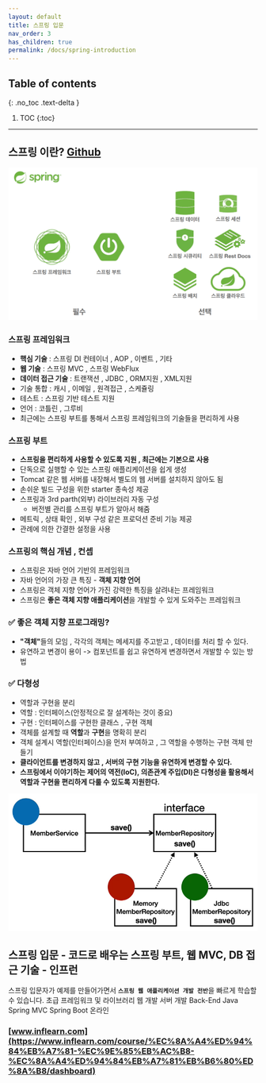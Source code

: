 ```yaml
---
layout: default
title: 스프링 입문
nav_order: 3
has_children: true
permalink: /docs/spring-introduction
---
```

## Table of contents
{: .no_toc .text-delta }

1. TOC
{:toc}
---
## **스프링 이란?** [Github](https://github.com/jeongcode/hello-spring)
![](../../assets/images/spring-introduction/1.png)
### **스프링 프레임워크**

-   **핵심 기술** : 스프링 DI 컨테이너 , AOP , 이벤트 , 기타
-   **웹 기술** : 스프링 MVC , 스프링 WebFlux
-   **데이터 접근 기술** : 트랜잭션 , JDBC , ORM지원 , XML지원
-   기술 통합 : 캐시 , 이메일 , 원격접근 , 스케쥴링
-   테스트 : 스프링 기반 테스트 지원
-   언어 : 코틀린 , 그루비
-   최근에는 스프링 부트를 통해서 스프링 프레임워크의 기술들을 편리하게 사용

### **스프링 부트**

-   **스프링을 편리하게 사용할 수 있도록 지원 , 최근에는 기본으로 사용**
-   단독으로 실행할 수 있는 스프링 애플리케이션을 쉽게 생성
-   Tomcat 같은 웹 서버를 내장해서 별도의 웹 서버를 설치하지 않아도 됨
-   손쉬운 빌드 구성을 위한 starter 종속성 제공
-   스프링과 3rd parth(외부) 라이브러리 자동 구성
    -   버전별 관리를 스프링 부트가 알아서 해줌
-   메트릭 , 상태 확인 , 외부 구성 같은 프로덕션 준비 기능 제공
-   관례에 의한 간결한 설정을 사용

### **스프링의 핵심 개념 , 컨셉**

-   스프링은 자바 언어 기반의 프레임워크
-   자바 언어의 가장 큰 특징 - **객체 지향 언어**
-   스프링은 객체 지향 언어가 가진 강력한 특징을 살려내는 프레임워크
-   스프링은 **좋은 객체 지향 애플리케이션**을 개발할 수 있게 도와주는 프레임워크

### **✅ 좋은 객체 지향 프로그래밍?**

-   <strong>"객체"</strong>들의 모임 , 각각의 객체는 메세지를 주고받고 , 데이터를 처리 할 수 있다.
-   유연하고 변경이 용이 -> 컴포넌트를 쉽고 유연하게 변경하면서 개발할 수 있는 방법

### **✅ 다형성**

-   역할과 구현을 분리
-   역할 : 인터페이스(안정적으로 잘 설계하는 것이 중요)
-   구현 : 인터페이스를 구현한 클래스 , 구현 객체
-   객체를 설계할 때 **역할**과 **구현**을 명확히 분리
-   객체 설계시 역할(인터페이스)을 먼저 부여하고 , 그 역할을 수행하는 구현 객체 만들기
-   **클라이언트를 변경하지 않고 , 서버의 구현 기능을 유연하게 변경할 수 있다.**
-   **스프링에서 이야기하는 제어의 역전(IoC), 의존관계 주입(DI)은 다형성을 활용해서 역할과 구현을 편리하게 다룰 수 있도록 지원한다.**

![](../../assets/images/spring-introduction/2.png)

## **스프링 입문 - 코드로 배우는 스프링 부트, 웹 MVC, DB 접근 기술 - 인프런**

스프링 입문자가 예제를 만들어가면서 <strong>`스프링 웹 애플리케이션 개발 전반`</strong>을 빠르게 학습할 수 있습니다.
초급 프레임워크 및 라이브러리 웹 개발 서버 개발 Back-End Java Spring MVC Spring Boot 온라인

### [www.inflearn.com](https://www.inflearn.com/course/%EC%8A%A4%ED%94%84%EB%A7%81-%EC%9E%85%EB%AC%B8-%EC%8A%A4%ED%94%84%EB%A7%81%EB%B6%80%ED%8A%B8/dashboard)
